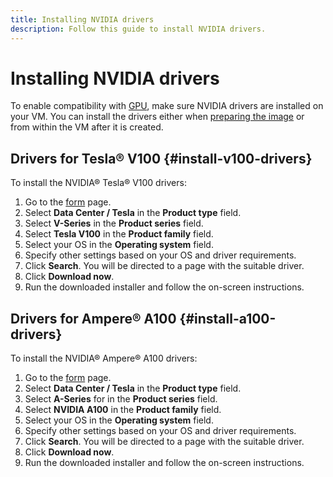 ```yaml
---
title: Installing NVIDIA drivers
description: Follow this guide to install NVIDIA drivers.
---
```



# Installing NVIDIA drivers


To enable compatibility with [GPU](../../concepts/gpus.md), make sure NVIDIA drivers are installed on your VM. You can install the drivers either when [preparing the image](../image-create/custom-image.md) or from within the VM after it is created.


## Drivers for Tesla® V100 {#install-v100-drivers}

To install the NVIDIA® Tesla® V100 drivers:

1. Go to the [form](https://www.nvidia.com/download/index.aspx) page.
1. Select **Data Center / Tesla** in the **Product type** field.
1. Select **V-Series** in the **Product series** field.
1. Select **Tesla V100** in the **Product family** field.
1. Select your OS in the **Operating system** field.
1. Specify other settings based on your OS and driver requirements.
1. Click **Search**. You will be directed to a page with the suitable driver.
1. Click **Download now**.
1. Run the downloaded installer and follow the on-screen instructions.


## Drivers for Ampere® A100 {#install-a100-drivers}

To install the NVIDIA® Ampere® A100 drivers:

1. Go to the [form](https://www.nvidia.com/download/index.aspx) page.
1. Select **Data Center / Tesla** in the **Product type** field.
1. Select **A-Series** for in the **Product series** field.
1. Select **NVIDIA A100** in the **Product family** field.
1. Select your OS in the **Operating system** field.
1. Specify other settings based on your OS and driver requirements.
1. Click **Search**. You will be directed to a page with the suitable driver.
1. Click **Download now**.
1. Run the downloaded installer and follow the on-screen instructions.
